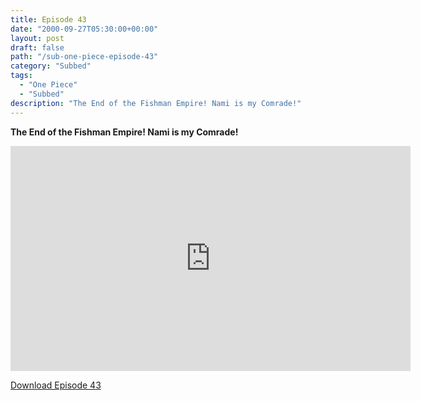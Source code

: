 ```yaml
---
title: Episode 43
date: "2000-09-27T05:30:00+00:00"
layout: post
draft: false
path: "/sub-one-piece-episode-43"
category: "Subbed"
tags:
  - "One Piece"
  - "Subbed"
description: "The End of the Fishman Empire! Nami is my Comrade!"
---
```


**The End of the Fishman Empire! Nami is my Comrade!**

<iframe width="640" height="360" src="https://www.fembed.com/v/5jv45w1gxo0" frameborder="0" marginwidth=0 marginheight=0 scrolling=no allowfullscreen></iframe>

<a href="http://ouo.io/qs/eCodkFEQ?s=https://rapidvid.to/d/https://www.fembed.com/v/5jv45w1gxo0">Download Episode 43</a>
